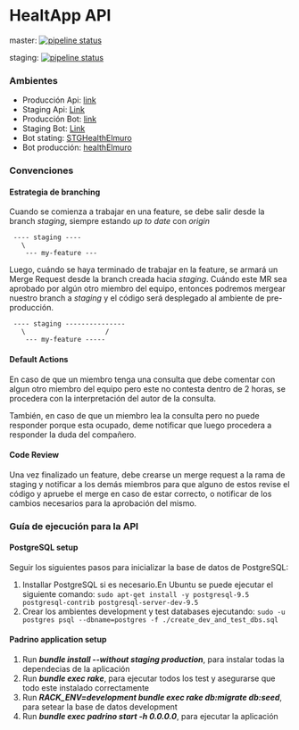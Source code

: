 # HealtApp API

master: [![pipeline status](https://gitlab.com/fiuba-memo2/tp2/elmuro-api/badges/master/pipeline.svg)](https://gitlab.com/fiuba-memo2/tp2/elmuro-api/commits/master)

staging: [![pipeline status](https://gitlab.com/fiuba-memo2/tp2/elmuro-api/badges/staging/pipeline.svg)](https://gitlab.com/fiuba-memo2/tp2/elmuro-api/commits/staging)

### Ambientes

- Producción Api: [link](https://elmuro-api-prod.herokuapp.com/)
- Staging Api: [Link](https://elmuro-api-staging-env.herokuapp.com/)
- Producción Bot: [link](https://elmuro-bot.herokuapp.com/)
- Staging Bot: [Link](https://elmuro-bot-staging.herokuapp.com/)
- Bot stating: [STGHealthElmuro](https://t.me/STGHealthElmuroBot)
- Bot producción: [healthElmuro](https://t.me/healthElmuroBot)

### Convenciones

#### Estrategia de branching

Cuando se comienza a trabajar en una feature, se debe salir desde la branch _staging_, siempre estando _up to date_ con _origin_
```
 ---- staging ----
   \
    --- my-feature ---
```
Luego, cuándo se haya terminado de trabajar en la feature, se armará un Merge Request desde la branch creada hacia _staging_. Cuándo este MR sea aprobado por algún otro miembro del equipo, entonces podremos mergear nuestro branch a _staging_ y el código será desplegado al ambiente de pre-producción.
```
 ---- staging ---------------
   \                    /
    --- my-feature -----
```
 #### Default Actions
 
 En caso de que un miembro tenga una consulta que debe comentar con algun otro miembro del equipo pero este no contesta dentro de 2 horas, se procedera con la interpretación del autor de la consulta.

También, en caso de que un miembro lea la consulta pero no puede responder porque esta ocupado, deme notificar que luego procedera a responder la duda del compañero.

#### Code Review
Una vez finalizado un feature, debe crearse un merge request a la rama de staging y notificar a los demás miembros para que alguno de estos revise el código y apruebe el merge en caso de estar correcto, o notificar de los cambios necesarios para la aprobación del mismo.

### Guía de ejecución para la API

#### PostgreSQL setup

Seguir los siguientes pasos para inicializar la base de datos de PostgreSQL:

1. Installar PostgreSQL si es necesario.En Ubuntu se puede ejecutar el siguiente comando:
`sudo apt-get install -y postgresql-9.5 postgresql-contrib postgresql-server-dev-9.5`
2. Crear los ambientes development y test databases ejecutando:
`sudo -u postgres psql --dbname=postgres -f ./create_dev_and_test_dbs.sql`

#### Padrino application setup

1. Run **_bundle install --without staging production_**, para instalar todas la dependecias de la aplicación
2. Run **_bundle exec rake_**, para ejecutar todos los test y asegurarse que todo este instalado correctamente
3. Run **_RACK_ENV=development bundle exec rake db:migrate db:seed_**, para setear la base de datos development
4. Run **_bundle exec padrino start -h 0.0.0.0_**, para ejecutar la aplicación

